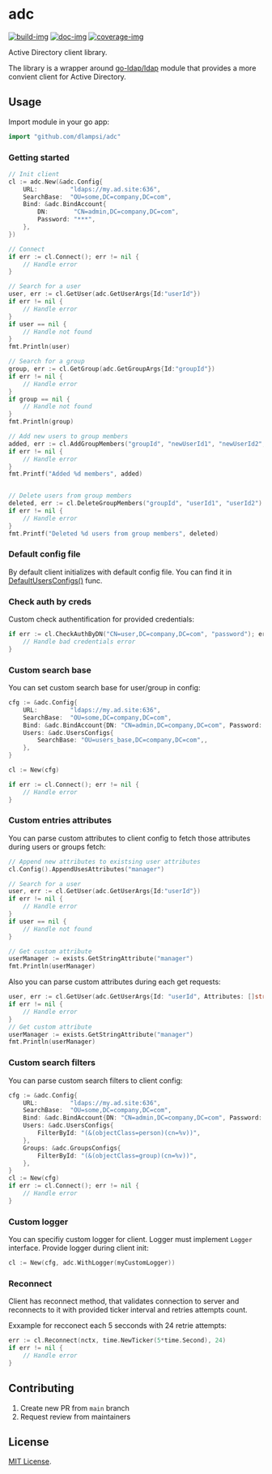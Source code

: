 # adc

[![build-img]][build-url]
[![doc-img]][doc-url]
[![coverage-img]][coverage-url]

Active Directory client library.

The library is a wrapper around  [go-ldap/ldap](github.com/go-ldap/ldap) module that provides a more convient client for Active Directory.

## Usage

Import module in your go app:

```go
import "github.com/dlampsi/adc"
```

### Getting started

```go
// Init client
cl := adc.New(&adc.Config{
    URL:         "ldaps://my.ad.site:636",
    SearchBase:  "OU=some,DC=company,DC=com",
    Bind: &adc.BindAccount{
        DN:       "CN=admin,DC=company,DC=com",
        Password: "***",
    },
})

// Connect
if err := cl.Connect(); err != nil {
    // Handle error
}

// Search for a user
user, err := cl.GetUser(adc.GetUserArgs{Id:"userId"})
if err != nil {
    // Handle error
}
if user == nil {
    // Handle not found
}
fmt.Println(user)

// Search for a group
group, err := cl.GetGroup(adc.GetGroupArgs{Id:"groupId"})
if err != nil {
    // Handle error
}
if group == nil {
    // Handle not found
}
fmt.Println(group)

// Add new users to group members
added, err := cl.AddGroupMembers("groupId", "newUserId1", "newUserId2", "newUserId3")
if err != nil {
    // Handle error
}
fmt.Printf("Added %d members", added)


// Delete users from group members
deleted, err := cl.DeleteGroupMembers("groupId", "userId1", "userId2")
if err != nil {
    // Handle error
}
fmt.Printf("Deleted %d users from group members", deleted)

```

### Default config file

By default client initializes with default config file. You can find it in [DefaultUsersConfigs()](config.go) func.

### Check auth by creds

Custom check authentification for provided credentials:

```go
if err := cl.CheckAuthByDN("CN=user,DC=company,DC=com", "password"); err != nil {
    // Handle bad credentials error
}
```

### Custom search base

You can set custom search base for user/group in config:

```go
cfg := &adc.Config{
    URL:         "ldaps://my.ad.site:636",
    SearchBase:  "OU=some,DC=company,DC=com",
    Bind: &adc.BindAccount{DN: "CN=admin,DC=company,DC=com", Password: "***"},
    Users: &adc.UsersConfigs{
        SearchBase: "OU=users_base,DC=company,DC=com",,
    },
}

cl := New(cfg)

if err := cl.Connect(); err != nil {
    // Handle error
}
```


### Custom entries attributes

You can parse custom attributes to client config to fetch those attributes during users or groups fetch:
```go
// Append new attributes to existsing user attributes
cl.Config().AppendUsesAttributes("manager")

// Search for a user
user, err := cl.GetUser(adc.GetUserArgs{Id:"userId"})
if err != nil {
    // Handle error
}
if user == nil {
    // Handle not found
}

// Get custom attribute
userManager := exists.GetStringAttribute("manager")
fmt.Println(userManager)
```

Also you can parse custom attributes during each get requests:
```go
user, err := cl.GetUser(adc.GetUserArgs{Id: "userId", Attributes: []string{"manager"}})
if err != nil {
    // Handle error
}
// Get custom attribute
userManager := exists.GetStringAttribute("manager")
fmt.Println(userManager)
```


### Custom search filters

You can parse custom search filters to client config:

```go
cfg := &adc.Config{
    URL:         "ldaps://my.ad.site:636",
    SearchBase:  "OU=some,DC=company,DC=com",
    Bind: &adc.BindAccount{DN: "CN=admin,DC=company,DC=com", Password: "***"},
    Users: &adc.UsersConfigs{
        FilterById: "(&(objectClass=person)(cn=%v))",
    },
    Groups: &adc.GroupsConfigs{
        FilterById: "(&(objectClass=group)(cn=%v))",
    },
}
cl := New(cfg)
if err := cl.Connect(); err != nil {
    // Handle error
}
```

### Custom logger

You can specifiy custom logger for client. Logger must implement `Logger` interface. Provide logger during client init:

```go
cl := New(cfg, adc.WithLogger(myCustomLogger))
```


### Reconnect

Client has reconnect method, that validates connection to server and reconnects to it with provided ticker interval and retries attempts count.

Exxample for recconect each 5 secconds with 24 retrie attempts:

```go
err := cl.Reconnect(nctx, time.NewTicker(5*time.Second), 24)
if err != nil {
    // Handle error
}
```


## Contributing

1. Create new PR from `main` branch
2. Request review from maintainers

## License

[MIT License](LICENSE).


[build-img]: https://github.com/dlampsi/adc/workflows/build/badge.svg
[build-url]: https://github.com/dlampsi/adc/actions
[coverage-img]: https://codecov.io/gh/dlampsi/adc/branch/main/graph/badge.svg
[coverage-url]: https://codecov.io/gh/dlampsi/adc
[doc-img]: https://pkg.go.dev/badge/dlampsi/adc
[doc-url]: https://pkg.go.dev/github.com/dlampsi/adc